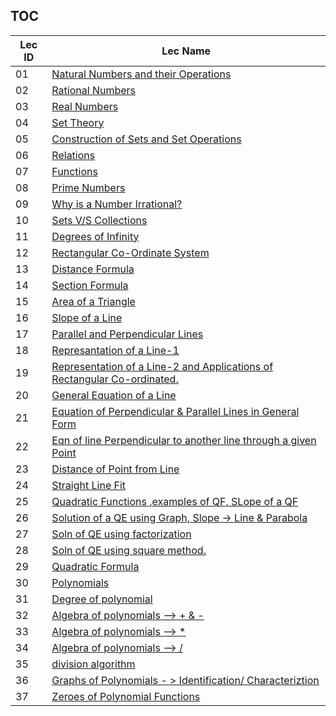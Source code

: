 TOC
---
|Lec ID| Lec Name|
| ---| --- |
| 01|[Natural Numbers and their Operations](##-lec-01---natural-numbers-and-their-operations)|
| 02|[Rational Numbers](##-lec-02---rational-numbers)|
| 03|[Real Numbers](##-lec-03---real-numbers)|
| 04|[Set Theory](##-lec-04---set-theory)|
| 05|[Construction of Sets and Set Operations](##-lec-05---construction-of-sets-and-set-operations)|
| 06|[Relations](##-lec-06---relations)|
| 07|[Functions](##-lec-07---functions)|
| 08|[Prime Numbers](##-lec-08---prime-numbers)|
| 09|[Why is a Number Irrational?](##-lec-09---why-is-a-number-irrational?)|
| 10|[Sets V/S Collections](##-lec-10---sets-v/s-collections)|
| 11|[Degrees of Infinity](##-lec-11---degrees-of-infinity)|
| 12|[Rectangular Co-Ordinate System](##-lec-12---rectangular-co-ordinate-system)|
| 13|[Distance Formula](##-lec-13---distance-formula)|
| 14|[Section Formula](##-lec-14---section-formula)|
| 15|[Area of a Triangle](##-lec-15---area-of-a-triangle)|
| 16|[Slope of a Line](##-lec-16---slope-of-a-line)|
| 17|[Parallel and Perpendicular Lines](##-lec-17---parallel-and-perpendicular-lines)|
| 18|[Represantation of a Line-1](##-lec-18---represantation-of-a-line-1)|
| 19|[Representation of a Line-2 and Applications of Rectangular Co-ordinated.](##-lec-19---representation-of-a-line-2-and-applications-of-rectangular-co-ordinated.)|
| 20|[General Equation of a Line](##-lec-20---general-equation-of-a-line)|
| 21|[Equation of Perpendicular & Parallel Lines in General Form](##-lec-21---equation-of-perpendicular-&-parallel-lines-in-general-form)|
| 22|[Eqn of line Perpendicular to another line through a given Point](##-lec-22---eqn-of-line-perpendicular-to-another-line-through-a-given-point)|
| 23|[Distance of Point from Line](##-lec-23---distance-of-point-from-line)|
| 24|[Straight Line Fit](##-lec-24---straight-line-fit)|
| 25|[Quadratic Functions ,examples of QF, SLope of a QF](##-lec-25---quadratic-functions-,examples-of-qf,-slope-of-a-qf)|
| 26|[Solution of a QE using Graph, Slope -> Line & Parabola](##-lec-26---solution-of-a-qe-using-graph,-slope-->-line-&-parabola)|
| 27|[Soln of QE using factorization](##-lec-27---soln-of-qe-using-factorization)|
| 28|[Soln of QE using square method.](##-lec-28---soln-of-qe-using-square-method.)|
| 29|[Quadratic Formula](##-lec-29---quadratic-formula)|
| 30|[Polynomials](##-lec-30---polynomials)|
| 31|[Degree of polynomial](##-lec-31---degree-of-polynomial)|
| 32|[Algebra of polynomials --> + & -](##-lec-32---algebra-of-polynomials--->-+-&--)|
| 33|[Algebra of polynomials --> *](##-lec-33---algebra-of-polynomials--->-*)|
| 34|[Algebra of polynomials --> /](##-lec-34---algebra-of-polynomials--->-/)|
| 35|[division algorithm](##-lec-35---division-algorithm)|
| 36|[Graphs of Polynomials - > Identification/ Characteriztion](##-lec-36---graphs-of-polynomials--->-identification/-characteriztion)|
| 37|[Zeroes of Polynomial Functions](##-lec-37---zeroes-of-polynomial-functions)|

